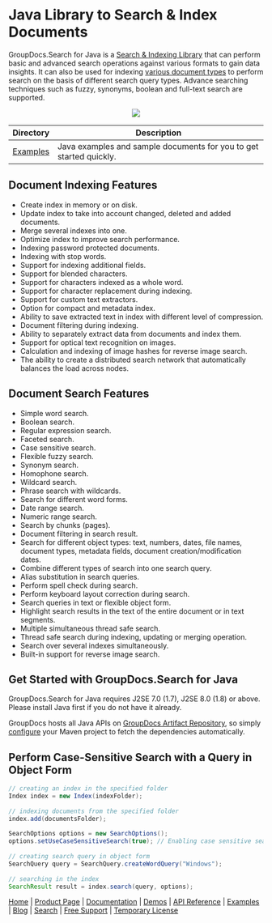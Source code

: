 
# Java Library to Search & Index Documents

GroupDocs.Search for Java is a [Search & Indexing Library](https://products.groupdocs.com/search/java) that can perform basic and advanced search operations against various formats to gain data insights. It can also be used for indexing [various document types](https://docs.groupdocs.com/search/java/supported-document-formats/) to perform search on the basis of different search query types. Advance searching techniques such as fuzzy, synonyms, boolean and full-text search are supported.

<p align="center">
  <a title="Download complete GroupDocs.Search for Java source code" href="https://github.com/groupdocs-search/GroupDocs.Search-for-Java/archive/master.zip"> 
    <img src="https://camo.githubusercontent.com/11839cd752a2d367f3149c7bee1742b68e4a4d37/68747470733a2f2f7261772e6769746875622e636f6d2f4173706f73654578616d706c65732f6a6176612d6578616d706c65732d64617368626f6172642f6d61737465722f696d616765732f646f776e6c6f61645a69702d427574746f6e2d4c617267652e706e67" data-canonical-src="https://raw.github.com/AsposeExamples/java-examples-dashboard/master/images/downloadZip-Button-Large.png" style="max-width:100%;">
  </a>
</p>

Directory | Description
--------- | -----------
[Examples](https://github.com/groupdocs-search/GroupDocs.Search-for-Java/tree/master/Examples)  | Java examples and sample documents for you to get started quickly. 

## Document Indexing Features

- Create index in memory or on disk.
- Update index to take into account changed, deleted and added documents.
- Merge several indexes into one.
- Optimize index to improve search performance.
- Indexing password protected documents.
- Indexing with stop words.
- Support for indexing additional fields.
- Support for blended characters.
- Support for characters indexed as a whole word.
- Support for character replacement during indexing.
- Support for custom text extractors.
- Option for compact and metadata index.
- Ability to save extracted text in index with different level of compression.
- Document filtering during indexing.
- Ability to separately extract data from documents and index them.
- Support for optical text recognition on images.
- Calculation and indexing of image hashes for reverse image search.
- The ability to create a distributed search network that automatically balances the load across nodes.

## Document Search Features

- Simple word search.
- Boolean search.
- Regular expression search.
- Faceted search.
- Case sensitive search.
- Flexible fuzzy search.
- Synonym search.
- Homophone search.
- Wildcard search.
- Phrase search with wildcards.
- Search for different word forms.
- Date range search.
- Numeric range search.
- Search by chunks (pages).
- Document filtering in search result.
- Search for different object types: text, numbers, dates, file names, document types, metadata fields, document creation/modification dates.
- Combine different types of search into one search query.
- Alias substitution in search queries.
- Perform spell check during search.
- Perform keyboard layout correction during search.
- Search queries in text or flexible object form.
- Highlight search results in the text of the entire document or in text segments.
- Multiple simultaneous thread safe search.
- Thread safe search during indexing, updating or merging operation.
- Search over several indexes simultaneously.
- Built-in support for reverse image search.


## Get Started with GroupDocs.Search for Java

GroupDocs.Search for Java requires J2SE 7.0 (1.7), J2SE 8.0 (1.8) or above. Please install Java first if you do not have it already. 

GroupDocs hosts all Java APIs on [GroupDocs Artifact Repository](https://artifact.groupdocs.com/webapp/#/artifacts/browse/tree/General/repo/com/groupdocs/groupdocs-search), so simply [configure](https://docs.groupdocs.com/search/java/installation/) your Maven project to fetch the dependencies automatically.

## Perform Case-Sensitive Search with a Query in Object Form

```java
// creating an index in the specified folder
Index index = new Index(indexFolder);
 
// indexing documents from the specified folder
index.add(documentsFolder);
 
SearchOptions options = new SearchOptions();
options.setUseCaseSensitiveSearch(true); // Enabling case sensitive search
 
// creating search query in object form
SearchQuery query = SearchQuery.createWordQuery("Windows");
 
// searching in the index
SearchResult result = index.search(query, options);
```

[Home](https://www.groupdocs.com/) | [Product Page](https://products.groupdocs.com/search/java) | [Documentation](https://docs.groupdocs.com/search/java/) | [Demos](https://products.groupdocs.app/search/family) | [API Reference](https://apireference.groupdocs.com/java/search) | [Examples](https://github.com/groupdocs-search/GroupDocs.search-for-Java/tree/master/Examples) | [Blog](https://blog.groupdocs.com/category/search/) | [Search](https://search.groupdocs.com/) | [Free Support](https://forum.groupdocs.com/c/search) | [Temporary License](https://purchase.groupdocs.com/temporary-license)
